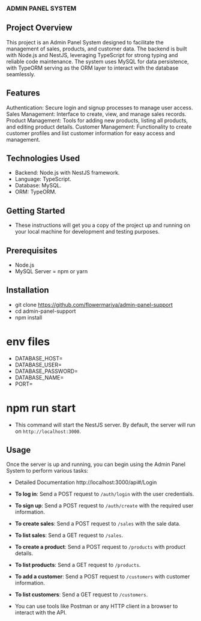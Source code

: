 ### ADMIN PANEL SYSTEM
## Project Overview
This project is an Admin Panel System designed to facilitate the management of sales, products, and customer data. The backend is built with Node.js and NestJS, leveraging TypeScript for strong typing and reliable code maintenance. The system uses MySQL for data persistence, with TypeORM serving as the ORM layer to interact with the database seamlessly.

## Features
Authentication: Secure login and signup processes to manage user access.
Sales Management: Interface to create, view, and manage sales records.
Product Management: Tools for adding new products, listing all products, and editing product details.
Customer Management: Functionality to create customer profiles and list customer information for easy access and management.

## Technologies Used
- Backend: Node.js with NestJS framework.
- Language: TypeScript.
- Database: MySQL.
- ORM: TypeORM.

## Getting Started
- These instructions will get you a copy of the project up and running on your local machine for development and testing purposes.

## Prerequisites
- Node.js
- MySQL Server
= npm or yarn

## Installation
- git clone https://github.com/flowermariya/admin-panel-support
- cd admin-panel-support
- npm install

# env files
- DATABASE_HOST=
- DATABASE_USER=
- DATABASE_PASSWORD=
- DATABASE_NAME=
- PORT=


# npm run start

- This command will start the NestJS server. By default, the server will run on `http://localhost:3000`.

## Usage
Once the server is up and running, you can begin using the Admin Panel System to perform various tasks:

- Detailed Documentation http://localhost:3000/api#/Login 

- **To log in**: Send a POST request to `/auth/login` with the user credentials.
- **To sign up**: Send a POST request to `/auth/create` with the required user information.
- **To create sales**: Send a POST request to `/sales` with the sale data.
- **To list sales**: Send a GET request to `/sales`.
- **To create a product**: Send a POST request to `/products` with product details.
- **To list products**: Send a GET request to `/products`.
- **To add a customer**: Send a POST request to `/customers` with customer information.
- **To list customers**: Send a GET request to `/customers`.

- You can use tools like Postman or any HTTP client in a browser to interact with the API.
